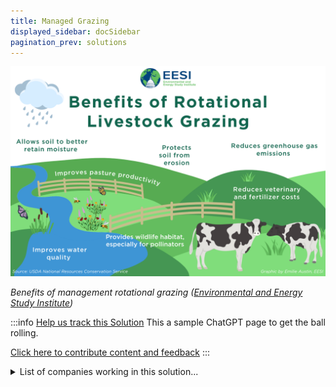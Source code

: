 ```yaml
---
title: Managed Grazing
displayed_sidebar: docSidebar
pagination_prev: solutions
---
```

![Rotational livestock grazing improves soil health, water retention, reduces erosion, and promotes wildlife habitat diversity, fostering climate resilience.](/../static/img/managed-grazing.png)

*Benefits of management rotational grazing ([Environmental and Energy Study Institute](https://www.eesi.org/articles/view/the-climate-and-economic-benefits-of-rotational-livestock-grazing))*

:::info [Help us track this Solution](contribute)
This a sample ChatGPT page to get the ball rolling.

[Click here to contribute content and feedback](contribute)
:::

<details>
        <summary>List of companies working in this solution...</summary>
        Experimental feature. Exciting Updates Underway!
        <div>
            <ul>
             
                <li><a href="https://missionbarns.com">Mission Barns</a></li>
            
            </ul>
        </div>
        </details>

:::company
  #### [Jobs listed in this solution at Climatebase](https://climatebase.org/jobs?l=&q=&drawdown_solutions=Managed+Grazing)
:::
## Overview

In the past decade, managed grazing has made great strides in reversing climate change. Through the use of new technologies, managed grazing has been able to significantly reduce greenhouse gas emissions. One of the most important breakthrough technologies has been the development of grazing management software. This software has allowed ranchers to more accurately monitor and manage their grazing herds. As a result, ranchers have been able to reduce their herds’ impact on the environment and significantly reduce their carbon footprint.

Other important technologies that have been developed include GPS-based grazing management systems and remote sensing systems. These technologies have allowed ranchers to more accurately monitor their herds’ movements and grazing patterns. As a result, they have been able to reduce overgrazing and improve grazing management practices.

Some of the companies and organizations that have been at the forefront of developing and promoting managed grazing include the Environmental Defense Fund, the Natural Resources Conservation Service, and the Savory Institute.

## Progress Made

Over the last few years, there has been an increasing focus on developing managed grazing systems to help reverse climate change. A number of different technologies have been developed to help improve the efficiency of grazing systems and reduce greenhouse gas emissions.

One example of a breakthrough technology is the use of satellite-based remote sensing to help map and monitor grazing areas. This information can be used to better understand how grazing systems are interacting with the landscape and identify opportunities for improvement.

A number of companies and organizations have been working on developing and implementing managed grazing systems. Some of the leading organizations include the Savory Institute, the Global Roundtable for Sustainable Beef, and the Food and Agriculture Organization of the United Nations.

## Lessons Learned

In the development and implementation of Managed Grazing to reverse climate change, some key lessons that have been learned include the importance of grazing management, the need for proper grazing infrastructure, and the value of grazing animals as a carbon sink. However, there have also been some failures associated with the technology, including overgrazing and the depletion of soil carbon.

One of the successes of managed grazing has been the ability to improve soil health and water infiltration. This has been accomplished through the use of rotational grazing, in which animals are only allowed to graze in a particular area for a short period of time before being moved to another area. This allows the plants in the grazed area to recover and results in healthier soils. In addition, managed grazing can help to increase the amount of carbon in the soil.

However, there have also been some failures associated with managed grazing. One of the biggest problems has been overgrazing, in which animals are allowed to graze for too long and eat too much, leading to the depletion of soil carbon. Another problem has been the lack of proper grazing infrastructure, which has led to the depletion of water resources and the spread of invasive species.

## Challenges Ahead

The major challenge that remains in the development and implementation of Managed Grazing to reverse climate change is the lack of awareness and understanding of the potential benefits of this technology. There is a need to educate and engage key stakeholders, including policy makers, farmers, and the general public, on the benefits of managed grazing in order to overcome the obstacles to its widespread adoption. Additionally, further research is needed to quantify the carbon sequestration potential of managed grazing and to develop standardized protocols for its implementation.

Organizations such as the Savory Institute and the Grasslands Foundation are at the forefront of promoting managed grazing as a solution to climate change. The Savory Institute has developed the Holistic Management Framework, which provides a systematic approach to planning and managing grazing systems that mimics the natural ecosystem. The Grasslands Foundation is working to increase the adoption of managed grazing systems through education and training programs.

Studies have shown that managed grazing can increase soil carbon levels by up to 10%. In one study, managed grazing was found to increase soil organic matter by 0.7% per year over a 10-year period, while in another study, managed grazing increased soil organic matter by 1.3% per year over a 15-year period. These studies suggest that managed grazing has the potential to sequester a significant amount of carbon in the soil, which would help to offset greenhouse gas emissions and reverse climate change.

## Best Path Forward

The best path forward for the continued development and implementation of Managed Grazing to effectively mitigate the effects of climate change is to continue to support and fund research in this area so that the technology can be refined and improved. In addition, outreach and education efforts need to be scaled up so that more farmers and ranchers are aware of the benefits of Managed Grazing and are motivated to adopt these practices on their own land.

Some of the organizations that have been at the forefront of promoting Managed Grazing as a climate change mitigation strategy include the Environmental Defense Fund, the Natural Resources Conservation Service, and the Savory Institute. These organizations have helped to fund research on Managed Grazing, educate farmers and ranchers about the benefits of this practice, and provide technical assistance to those who want to implement it on their own land.

Progress has been made in recent years in terms of increasing the adoption of Managed Grazing practices. For example, the number of farmers and ranchers using managed grazing has increased from 2% in 2006 to 11% in 2016, according to the Environmental Protection Agency. In addition, a number of studies have shown that managed grazing can help to increase soil carbon sequestration, reduce greenhouse gas emissions, and improve water quality.
